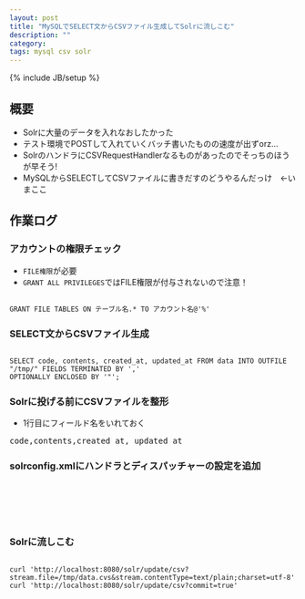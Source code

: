 ```yaml
---
layout: post
title: "MySQLでSELECT文からCSVファイル生成してSolrに流しこむ"
description: ""
category: 
tags: mysql csv solr
---
```

{% include JB/setup %}

## 概要
- Solrに大量のデータを入れなおしたかった
- テスト環境でPOSTして入れていくバッチ書いたものの速度が出ずorz...
- SolrのハンドラにCSVRequestHandlerなるものがあったのでそっちのほうが早そう!
- MySQLからSELECTしてCSVファイルに書きだすのどうやるんだっけ　←いまここ

## 作業ログ

### アカウントの権限チェック
- `FILE権限`が必要
- `GRANT ALL PRIVILEGES`ではFILE権限が付与されないので注意！

<pre><code>
GRANT FILE TABLES ON テーブル名.* TO アカウント名@'%'
</code></pre>

### SELECT文からCSVファイル生成
<pre><code>
SELECT code, contents, created_at, updated_at FROM data INTO OUTFILE "/tmp/" FIELDS TERMINATED BY ','
OPTIONALLY ENCLOSED BY '"';
</code></pre>

### Solrに投げる前にCSVファイルを整形
- 1行目にフィールド名をいれておく

<pre>
code,contents,created_at, updated_at
</pre>

### solrconfig.xmlにハンドラとディスパッチャーの設定を追加
<pre><code>
 <requestDispatcher handleSelect="true">
   <requestParsers enableRemoteStreaming="true" multipartUploadLimitInKB="60000" />
 </requestDispatcher>
 <requestHandler name="/update/csv" class="solr.CSVRequestHandler" startup="lazy"/>
</code></pre>

### Solrに流しこむ
<pre><code>
curl 'http://localhost:8080/solr/update/csv?stream.file=/tmp/data.cvs&stream.contentType=text/plain;charset=utf-8'
curl 'http://localhost:8080/solr/update/csv?commit=true'
</code></pre>
